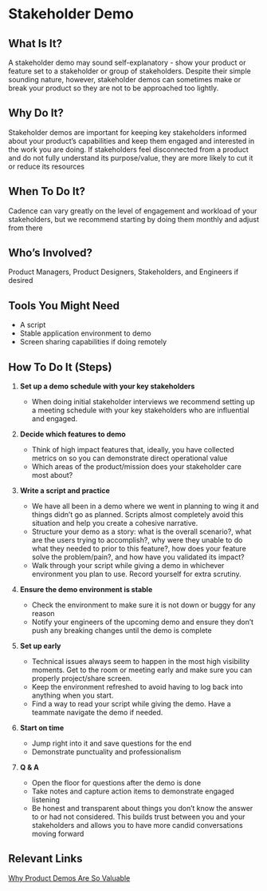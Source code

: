 # Stakeholder Demo

## What Is It?
A stakeholder demo may sound self-explanatory - show your product or feature set to a stakeholder or group of stakeholders. Despite their simple sounding nature, however, stakeholder demos can sometimes make or break your product so they are not to be approached too lightly.


## Why Do It?
Stakeholder demos are important for keeping key stakeholders informed about your product’s capabilities and keep them engaged and interested in the work you are doing. If stakeholders feel disconnected from a product and do not fully understand its purpose/value, they are more likely to cut it or reduce its resources 


## When To Do It? 
Cadence can vary greatly on the level of engagement and workload of your stakeholders, but we recommend starting by doing them monthly and adjust from there


## Who’s Involved? 
Product Managers, Product Designers, Stakeholders, and Engineers if desired


## Tools You Might Need
  * A script
  * Stable application environment to demo
  * Screen sharing capabilities if doing remotely


## How To Do It (Steps)
1. **Set up a demo schedule with your key stakeholders**
    * When doing initial stakeholder interviews we recommend setting up a meeting schedule with your key stakeholders who are influential and engaged. 

2. **Decide which features to demo** 
    * Think of high impact features that, ideally, you have collected metrics on so you can demonstrate direct operational value
    * Which areas of the product/mission does your stakeholder care most about?

3. **Write a script and practice** 
    * We have all been in a demo where we went in planning to wing it and things didn’t go as planned. Scripts almost completely avoid this situation and help you create a cohesive narrative.
    * Structure your demo as a story: what is the overall scenario?, what are the users trying to accomplish?, why were they unable to do what they needed to prior to this feature?, how does your feature solve the problem/pain?, and how have you validated its impact?
    * Walk through your script while giving a demo in whichever environment you plan to use. Record yourself for extra scrutiny.

4. **Ensure the demo environment is stable** 
    * Check the environment to make sure it is not down or buggy for any reason
    * Notify your engineers of the upcoming demo and ensure they don’t push any breaking changes until the demo is complete

5. **Set up early** 
    * Technical issues always seem to happen in the most high visibility moments. Get to the room or meeting early and make sure you can properly project/share screen.
    * Keep the environment refreshed to avoid having to log back into anything when you start.
    * Find a way to read your script while giving the demo. Have a teammate navigate the demo if needed.

6. **Start on time** 
    * Jump right into it and save questions for the end
    * Demonstrate punctuality and professionalism

7. **Q & A** 
    * Open the floor for questions after the demo is done
    * Take notes and capture action items to demonstrate engaged listening
    * Be honest and transparent about things you don’t know the answer to or had not considered. This builds trust between you and your stakeholders and allows you to have more candid conversations moving forward


## Relevant Links
[Why Product Demos Are So Valuable](https://www.mindtheproduct.com/why-product-demos-are-so-valuable/)
